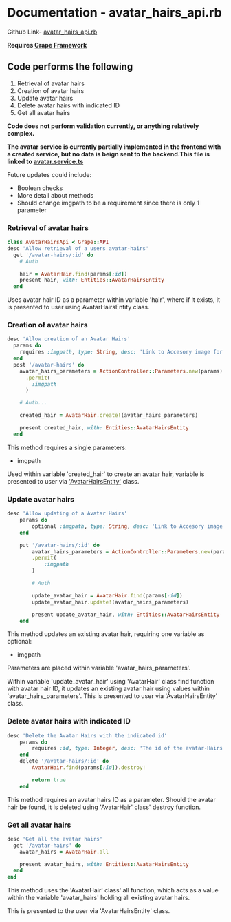 # Documentation - avatar_hairs_api.rb

Github Link- [avatar_hairs_api.rb](https://github.com/thoth-tech/dream-big/blob/d72249d788068c71962e5a760ab1e15caef50ce5/dream-big-api/app/api/avatar_hairs_api.rb)

**Requires [Grape Framework](https://github.com/ruby-grape/grape#what-is-grape)**

## Code performs the following

1. Retrieval of avatar hairs
2. Creation of avatar hairs
3. Update avatar hairs
4. Delete avatar hairs with indicated ID
5. Get all avatar hairs

**Code does not perform validation currently, or anything relatively complex.**

**The avatar service is currently partially implemented in the frontend with a created service, but no data is beign sent to the backend.This file is linked to [avatar.service.ts](https://github.com/thoth-tech/dream-big/blob/d72249d788068c71962e5a760ab1e15caef50ce5/dream-big-ui/src/app/services/avatar.service.ts#L16)**

Future updates could include:

- Boolean checks
- More detail about methods
- Should change imgpath to be a requirement since there is only 1 parameter

### Retrieval of avatar hairs

```ruby
class AvatarHairsApi < Grape::API
desc 'Allow retrieval of a users avatar-hairs'
  get '/avatar-hairs/:id' do
    # Auth

    hair = AvatarHair.find(params[:id])
    present hair, with: Entities::AvatarHairsEntity
  end

```

Uses avatar hair ID as a parameter within variable 'hair', where if it exists, it is presented to user using AvatarHairsEntity class.

### Creation of avatar hairs

```ruby
desc 'Allow creation of an Avatar Hairs'
  params do
    requires :imgpath, type: String, desc: 'Link to Accesory image for avatar-Hairs'
  end
  post '/avatar-hairs' do
    avatar_hairs_parameters = ActionController::Parameters.new(params)
      .permit(
        :imgpath
      )

    # Auth...

    created_hair = AvatarHair.create!(avatar_hairs_parameters)

    present created_hair, with: Entities::AvatarHairsEntity
  end
```

This method requires a single parameters:

- imgpath

Used within variable 'created_hair' to create an avatar hair, variable is presented to user via ['AvatarHairsEntity'](https://github.com/thoth-tech/dream-big/blob/d72249d788068c71962e5a760ab1e15caef50ce5/dream-big-api/app/api/entities/avatar_hairs_entity.rb#L2) class.

### Update avatar hairs

```ruby
desc 'Allow updating of a Avatar Hairs'
    params do
        optional :imgpath, type: String, desc: 'Link to Accesory image for avatar-Hairs'
    end

    put '/avatar-hairs/:id' do
        avatar_hairs_parameters = ActionController::Parameters.new(params)
        .permit(
            :imgpath
        )

        # Auth

        update_avatar_hair = AvatarHair.find(params[:id])
        update_avatar_hair.update!(avatar_hairs_parameters)

        present update_avatar_hair, with: Entities::AvatarHairsEntity
    end
```

This method updates an existing avatar hair, requiring one variable as optional:

- imgpath

Parameters are placed within variable 'avatar_hairs_parameters'.

Within variable 'update_avatar_hair' using 'AvatarHair' class find function with avatar hair ID, it updates an existing avatar hair using values within 'avatar_hairs_parameters'. This is presented to user via 'AvatarHairsEntity' class.

### Delete avatar hairs with indicated ID

```ruby
desc 'Delete the Avatar Hairs with the indicated id'
    params do
        requires :id, type: Integer, desc: 'The id of the avatar-Hairs to delete'
    end
    delete '/avatar-hairs/:id' do
        AvatarHair.find(params[:id]).destroy!

        return true
    end
```

This method requires an avatar hairs ID as a parameter. Should the avatar hair be found, it is deleted using 'AvatarHair' class' destroy function.

### Get all avatar hairs

```ruby
desc 'Get all the avatar hairs'
  get '/avatar-hairs' do
    avatar_hairs = AvatarHair.all

    present avatar_hairs, with: Entities::AvatarHairsEntity
  end
end
```

This method uses the 'AvatarHair' class' all function, which acts as a value within the variable 'avatar_hairs' holding all existing avatar hairs.

This is presented to the user via 'AvatarHairsEntity' class.
